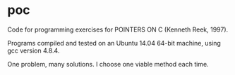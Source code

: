 # poc
Code for programming exercises for POINTERS ON C (Kenneth Reek, 1997).

Programs compiled and tested on an Ubuntu 14.04 64-bit machine, using gcc version 4.8.4.

One problem, many solutions. I choose one viable method each time.
